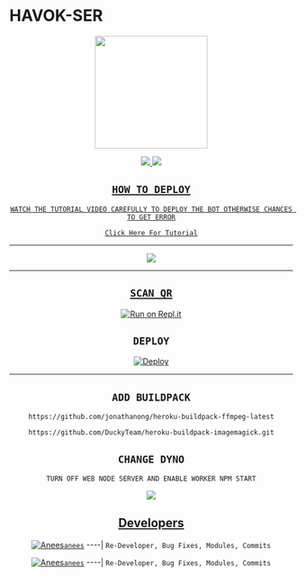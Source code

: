 # HAVOK-SER

<div align="center">
  <img border-radius: 15px src="https://i.imgur.com/1PWx69w.jpeg" width="200" height="200"/>

<p align="center">
  <a href="https://instagram.com/anees_njr_10"><img src="https://img.shields.io/badge/Instagram-E4405F?style=for-the-badge&logo=instagram&logoColor=white"/> 
  <a href="https://wa.me/91628222055"><img src="https://img.shields.io/badge/WhatsApp-25D366?style=for-the-badge&logo=whatsapp&logoColor=white" />
</p>


## ```HOW TO DEPLOY```
`WATCH THE TUTORIAL VIDEO CAREFULLY TO DEPLOY THE BOT OTHERWISE CHANCES TO GET ERROR`

[`Click Here For Tutorial`](https://youtu.be/5shzvYdTasw)

----------

<p align="center">
  <a href="https://youtu.be/5shzvYdTasw"><img src="https://i.imgur.com/XkDscpl.jpeg" />
</p>

-------


## `SCAN QR`

[![Run on Repl.it](https://repl.it/badge/github/quiec/whatsAlfa)](https://replit.com/@AjmalAchu123/Wizard-Ser-Qr-test)

## `DEPLOY`

[![Deploy](https://www.herokucdn.com/deploy/button.svg)](https://heroku.com/deploy?template=https://github.com/havok10/Wizard-Ser)


----------


## `ADD BUILDPACK`

```
https://github.com/jonathanong/heroku-buildpack-ffmpeg-latest
```
```
https://github.com/DuckyTeam/heroku-buildpack-imagemagick.git
```

## `CHANGE DYNO`

`TURN OFF WEB NODE SERVER AND ENABLE WORKER NPM START`

<p align="center">
  <a href="https://github.com/havok10/Wizrad-Ser"><img src="https://i.imgur.com/aSw2GKZ.jpeg" />
</p>


## Developers
  <div align="center">

  [![Anees](https://i.imgur.com/0eDfjxn.jpeg)](https://github.com/havok10)[`anees`](https://github.com/havok10)
----|
   `Re-Developer, Bug Fixes, Modules, Commits`

   [![Anees](https://i.imgur.com/sKzm7EK.jpeg)](https://github.com/havok10)[`anees`](https://github.com/havok10)
----|
   `Re-Developer, Bug Fixes, Modules, Commits`

   


                                  
  </div
